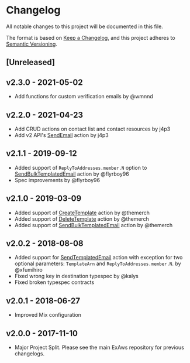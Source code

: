 # Changelog

All notable changes to this project will be documented in this file.

The format is based on [Keep a Changelog](https://keepachangelog.com/en/1.0.0/),
and this project adheres to [Semantic Versioning](https://semver.org/spec/v2.0.0.html).

## [Unreleased]

## v2.3.0 - 2021-05-02

 - Add functions for custom verification emails by @wmnnd

## v2.2.0 - 2021-04-23

- Add CRUD actions on contact list and contact resources by j4p3
- Add v2 API's [SendEmail](https://docs.aws.amazon.com/ses/latest/APIReference-V2/API_SendEmail.html) action by j4p3

## v2.1.1 - 2019-09-12

- Added support of `ReplyToAddresses.member.N` option to [SendBulkTemplatedEmail](https://docs.aws.amazon.com/ses/latest/APIReference/API_SendBulkTemplatedEmail.html) action by @flyrboy96
- Spec improvements by @flyrboy96

## v2.1.0 - 2019-03-09

- Added support of [CreateTemplate](https://docs.aws.amazon.com/ses/latest/APIReference/API_CreateTemplate.html) action by @themerch
- Added support of [DeleteTemplate](https://docs.aws.amazon.com/ses/latest/APIReference/API_DeleteTemplate.html) action by @themerch
- Added support of [SendBulkTemplatedEmail](https://docs.aws.amazon.com/ses/latest/APIReference/API_SendBulkTemplatedEmail.html) action by @themerch

## v2.0.2 - 2018-08-08

- Added support for [SendTemplatedEmail](https://docs.aws.amazon.com/ses/latest/APIReference/API_SendTemplatedEmail.html) action with exception for two optional parameters: `TemplateArn` and `ReplyToAddresses.member.N`. by @xfumihiro
- Fixed wrong key in destination typespec by @kalys
- Fixed broken typespec contracts

## v2.0.1 - 2018-06-27

- Improved Mix configuration

## v2.0.0 - 2017-11-10

- Major Project Split. Please see the main ExAws repository for previous changelogs.
